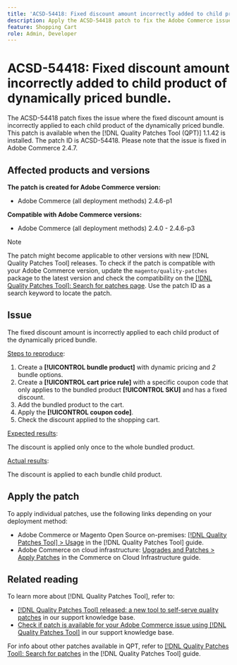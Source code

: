 ```yaml
---
title: 'ACSD-54418: Fixed discount amount incorrectly added to child product of dynamically priced bundle'
description: Apply the ACSD-54418 patch to fix the Adobe Commerce issue where the fixed discount amount is incorrectly applied to each child product of the dynamically priced bundle.
feature: Shopping Cart  
role: Admin, Developer
---
```

# ACSD-54418: Fixed discount amount incorrectly added to child product of dynamically priced bundle.

The ACSD-54418 patch fixes the issue where the fixed discount amount is incorrectly applied to each child product of the dynamically priced bundle. This patch is available when the [!DNL Quality Patches Tool (QPT)] 1.1.42 is installed. The patch ID is ACSD-54418. Please note that the issue is fixed in Adobe Commerce 2.4.7.

## Affected products and versions

**The patch is created for Adobe Commerce version:**

* Adobe Commerce (all deployment methods)  2.4.6-p1

**Compatible with Adobe Commerce versions:**

* Adobe Commerce (all deployment methods) 2.4.0 - 2.4.6-p3

>[!NOTE]
>
>The patch might become applicable to other versions with new [!DNL Quality Patches Tool] releases. To check if the patch is compatible with your Adobe Commerce version, update the `magento/quality-patches` package to the latest version and check the compatibility on the [[!DNL Quality Patches Tool]: Search for patches page](https://experienceleague.adobe.com/tools/commerce-quality-patches/index.html). Use the patch ID as a search keyword to locate the patch.

## Issue

The fixed discount amount is incorrectly applied to each child product of the dynamically priced bundle.

<u>Steps to reproduce</u>:

1. Create a **[!UICONTROL bundle product]** with dynamic pricing and *2* bundle options.
1. Create a **[!UICONTROL cart price rule]** with a specific coupon code that only applies to the bundled product **[!UICONTROL SKU]** and has a fixed discount.
1. Add the bundled product to the cart.
1. Apply the **[!UICONTROL coupon code]**.
1. Check the discount applied to the shopping cart.

<u>Expected results</u>:

The discount is applied only once to the whole bundled product.

<u>Actual results</u>:

The discount is applied to each bundle child product.

## Apply the patch

To apply individual patches, use the following links depending on your deployment method:

* Adobe Commerce or Magento Open Source on-premises: [[!DNL Quality Patches Tool] > Usage](https://experienceleague.adobe.com/docs/commerce-operations/tools/quality-patches-tool/usage.html) in the [!DNL Quality Patches Tool] guide.
* Adobe Commerce on cloud infrastructure: [Upgrades and Patches > Apply Patches](https://experienceleague.adobe.com/docs/commerce-cloud-service/user-guide/develop/upgrade/apply-patches.html) in the Commerce on Cloud Infrastructure guide.

## Related reading

To learn more about [!DNL Quality Patches Tool], refer to:

* [[!DNL Quality Patches Tool] released: a new tool to self-serve quality patches](/help/announcements/adobe-commerce-announcements/magento-quality-patches-released-new-tool-to-self-serve-quality-patches.md) in our support knowledge base.
* [Check if patch is available for your Adobe Commerce issue using [!DNL Quality Patches Tool]](/help/support-tools/patches-available-in-qpt-tool/check-patch-for-magento-issue-with-magento-quality-patches.md) in our support knowledge base.

For info about other patches available in QPT, refer to [[!DNL Quality Patches Tool]: Search for patches](https://experienceleague.adobe.com/tools/commerce-quality-patches/index.html) in the [!DNL Quality Patches Tool] guide.
